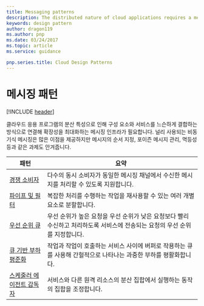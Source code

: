 ```yaml
---
title: Messaging patterns
description: The distributed nature of cloud applications requires a messaging infrastructure that connects the components and services, ideally in a loosely coupled manner in order to maximize scalability. Asynchronous messaging is widely used, and provides many benefits, but also brings challenges such as the ordering of messages, poison message management, idempotency, and more.
keywords: design pattern
author: dragon119
ms.author: pnp
ms.date: 03/24/2017
ms.topic: article
ms.service: guidance

pnp.series.title: Cloud Design Patterns
---
```


# 메시징 패턴

[!INCLUDE [header](../../_includes/header.md)]

클라우드 응용 프로그램의 분산 특성으로 인해 구성 요소와 서비스를 느슨하게 결합하는 방식으로 연결해 확장성을 최대화하는 메시징 인프라가 필요합니다. 널리 사용되는 비동기식 메시징은 많은 이점을 제공하지만 메시지의 순서 지정, 포이즌 메시지 관리, 멱등성 등과 같은 과제도 안겨줍니다.

| 패턴 | 요약 |
| ------- | ------- |
| [경쟁 소비자](../competing-consumers.md) | 다수의 동시 소비자가 동일한 메시징 채널에서 수신한 메시지를 처리할 수 있도록 지원합니다. |
| [파이프 및 필터](../pipes-and-filters.md) | 복잡한 처리를 수행하는 작업을 재사용할 수 있는 여러 개별 요소로 분할합니다. |
| [우선 순위 큐](../priority-queue.md) | 우선 순위가 높은 요청을 우선 순위가 낮은 요청보다 빨리 수신하고 처리하도록 서비스에 전송되는 요청의 우선 순위를 지정합니다. |
| [큐 기반 부하 평준화](../queue-based-load-leveling.md) | 작업과 작업이 호출하는 서비스 사이에 버퍼로 작용하는 큐를 사용해 간헐적으로 나타나는 과중한 부하를 평활화합니다. |
| [스케줄러 에이전트 감독자](../scheduler-agent-supervisor.md) | 서비스와 다른 원격 리소스의 분산 집합에서 실행하는 동작의 집합을 조정합니다. |
